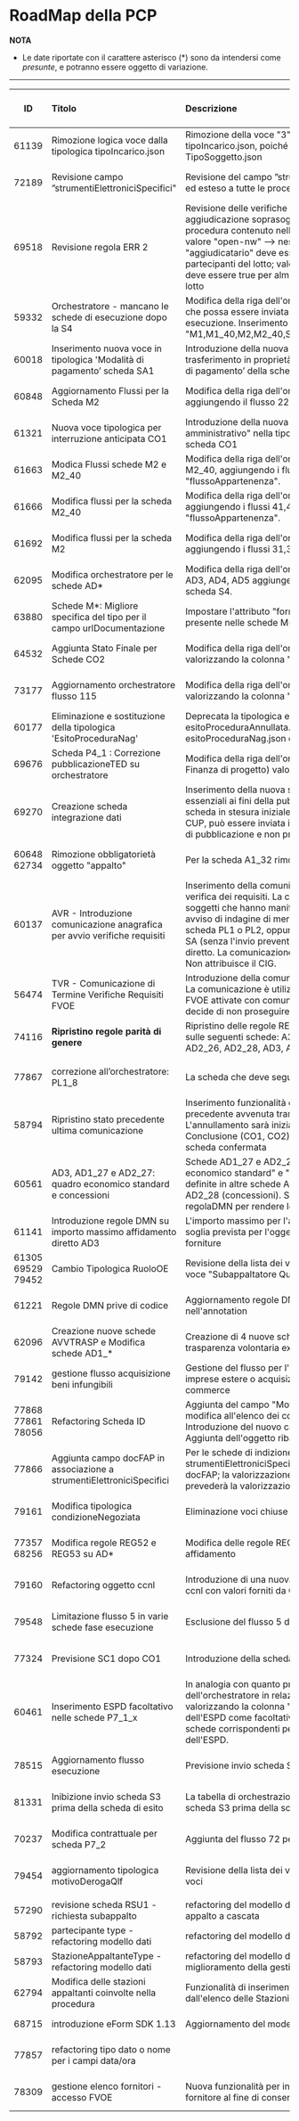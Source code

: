 <summary><h1>RoadMap della PCP</h1></summary>

**NOTA**
- Le date riportate con il carattere asterisco (\*) sono da intendersi come *presunte*, e potranno essere oggetto di variazione.

---

|ID|Titolo|Descrizione|Documentazione<br>Qualificazione<br>Esercizio|ChangeLog|
|:---:|:--|:--|:---|:---|
|61139|Rimozione logica voce dalla tipologica tipoIncarico.json|Rimozione della voce "3": "Aggiudicatario qualificato" dalla tipologica tipoIncarico.json, poiché replica della voce "3" della tipologica TipoSoggetto.json|11/04/2025<br>14/04/2025<br>14/05/2025|CHG-05|
|72189|Revisione campo ”strumentiElettroniciSpecifici"|Revisione del campo ”strumentiElettroniciSpecifici”: reso obbligatorio ed esteso a tutte le procedure ad eccezione delle AD5|11/04/2025<br>18/04/2025<br>14/05/2025|CHG-05|
|69518|Revisione regola ERR 2|Revisione delle verifiche in caso di invio di una scheda di aggiudicazione soprasoglia: Prendere come riferimento l'esito procedura contenuto nell'eform ed applicare i seguenti controlli: valore "open-nw" --> nessun controllo; valore "clos-nw" --> il flag "aggiudicatario" deve essere false per tutti gli elementi della lista partecipanti del lotto; valore "selec-w" --> il flag "aggiudicatario" deve essere true per almeno un elemento della lista partecipanti del lotto|11/04/2025<br>14/04/2025<br>14/05/2025|CHG-05|
|59332|Orchestratore - mancano le schede di esecuzione dopo la S4|Modifica della riga dell'orchestratore relativa alla scheda S4 in modo che possa essere inviata in qualunque momento nella fase di esecuzione. Inserimento nella colonna "schedaSuccessiva" dei valori "M1,M1_40,M2,M2_40,SA1,RSU1,SO1,AC1,IR1,CO1,ES1,CL1,S4,S3"|11/04/2025<br>14/04/2025<br>14/05/2025|CHG-05|
|60018|Inserimento nuova voce in tipologica 'Modalità di pagamento’ scheda SA1|Introduzione della nuova voce con codice 3 ‘Somme in denaro e trasferimento in proprietà di beni immobili' nella tipologica 'Modalità di pagamento’ della scheda SA1.|11/04/2025<br>14/04/2025<br>14/05/2025|CHG-05|
|60848|Aggiornamento Flussi per la Scheda M2|Modifica della riga dell'orchestratore relativa alla scheda M2, aggiungendo il flusso 225 nella colonna "flussoAppartenenza".|11/04/2025<br>14/04/2025<br>14/05/2025|CHG-05|
|61321|Nuova voce tipologica per interruzione anticipata CO1|Introduzione della nuova voce "Annullata in autotutela per errore amministrativo" nella tipologica causaInterruzioneAnticipata della scheda CO1|11/04/2025<br>14/04/2025<br>14/05/2025|CHG-05|
|61663|Modica Flussi schede M2 e M2_40|Modifica della riga dell'orchestratore relativa alle schede M2 e M2_40, aggiungendo i flussi 40, 711, 712, 713 nella colonna "flussoAppartenenza".|11/04/2025<br>14/04/2025<br>14/05/2025|CHG-05|
|61666|Modifica flussi per la scheda M2_40|Modifica della riga dell'orchestratore relativa alla scheda M2_40, aggiungendo i flussi 41,42,43,44,45 e 46 nella colonna "flussoAppartenenza".|11/04/2025<br>14/04/2025<br>14/05/2025|CHG-05|
|61692|Modifica flussi per la scheda M2|Modifica della riga dell'orchestratore relativa alla scheda M2, aggiungendo i flussi 31,33,34 nella colonna "flussoAppartenenza".|11/04/2025<br>14/04/2025<br>14/05/2025|CHG-05|
|62095|Modifica orchestratore per le schede AD*|Modifica della riga dell'orchestratore relativa alle schede AD1_*, AD2_*, AD3, AD4, AD5 aggiungendo come schedaSuccessiva anche la scheda S4.|11/04/2025<br>14/04/2025<br>14/05/2025|CHG-05|
|63880|Schede M*: Migliore specifica del tipo per il campo urlDocumentazione|Impostare l'attributo "format: url" nel campo urlDocumentazione presente nelle schede M*.|11/04/2025<br>14/04/2025<br>14/05/2025|CHG-05|
|64532|Aggiunta Stato Finale per Schede CO2|Modifica della riga dell'orchestratore relativa alla scheda CO2, valorizzando la colonna "schedaSuccessiva" con "STATO FINALE".|11/04/2025<br>14/04/2025<br>14/05/2025|CHG-05|
|73177|Aggiornamento orchestratore flusso 115|Modifica della riga dell'orchestratore relativa alla scheda P1_15_2, valorizzando la colonna "schedaSuccessiva" con "S1,S2,A1_30".|11/04/2025<br>14/04/2025<br>14/05/2025|CHG-05|
|60177|Eliminazione e sostituzione della tipologica 'EsitoProceduraNag'|Deprecata la tipologica esitoProceduraNag perché sostituita da esitoProceduraAnnullata. Eliminazione del file esitoProceduraNag.json dal github. |11/04/2025<br>14/04/2025<br>14/05/2025|CHG-05|
|69676|Scheda P4_1 : Correzione pubblicazioneTED su orchestratore|Modifica della riga dell'orchestratore relativa alla scheda P4_1 (PPP - Finanza di progetto) valorizzando a SI la colonna "pubblicazioneTED".|11/04/2025<br>14/04/2025<br>14/05/2025|CHG-05|
|69270|Creazione scheda integrazione dati|Inserimento della nuova scheda ID per l'integrazione dei dati non essenziali ai fini della pubblicità legale e del flusso della procedura. La scheda in stesura iniziale prevede la possibilità di modificare la lista di CUP, può essere inviata in qualunque punto del flusso dopo l'azione di pubblicazione e non prevede l'invio di un nuovo avviso.|11/04/2025<br>11/04/2025<br>14/04/2025|CHG-05|
|60648<br>62734|Rimozione obbligatorietà oggetto "appalto"|Per la scheda A1_32 rimossa obbligatorietà dell'oggetto appalto|/<br>/<br>20/02/2025|/|
|60137|AVR - Introduzione comunicazione anagrafica per avvio verifiche requisiti|Inserimento della comunicazione anagrafica per l'attivazione della verifica dei requisiti. La comunicazione AVR contiene l’anagrafica dei soggetti che hanno manifestato interesse a seguito di un eventuale avviso di indagine di mercato che è stato pubblicato utilizzando una scheda PL1 o PL2, oppure l'anagrafica dei soggetti individuati dalla SA (senza l'invio preventivo di una PL1 e PL2) ai fini di affidamento diretto. La comunicazione consente di attivare l’FVOE per tali soggetti. Non attribuisce il CIG.|15/04/2025<br>25/06/2025<br>30/06/2025|CHG-05|
|56474|TVR - Comunicazione di Termine Verifiche Requisiti FVOE|Introduzione della comunicazione TVR: Terminazione Verifiche FVOE. La comunicazione è utilizzata per indicare il termine delle verifiche FVOE attivate con comunicazione AVR quando la Stazione Appaltante decide di non proseguire con la procedura di affidamento.|15/04/2025<br>25/06/2025<br>30/06/2025|CHG-05|
|74116|<strong>Ripristino regole parità di genere</strong>|Ripristino delle regole REG21, REG22, REG23, REG24, REG27, REG28 sulle seguenti schede: A3_6, AD1_25, AD1_26, AD1_28, AD2_25, AD2_26, AD2_28, AD3, AD4|/<br>/<br>18/04/2025|/|
||||||
|77867|correzione all’orchestratore: PL1_8 |La scheda che deve seguire la PL1_8 è la P1_15_2|04/07/2025<br>05/08/2025<br>30/09/2025<br>|CHG-06|
|58794|Ripristino stato precedente ultima comunicazione|Inserimento funzionalità di annullamento di una comunicazione precedente avvenuta tramite la conferma di una scheda. L'annullamento sarà inizialmente possibile per le sole schede di Conclusione (CO1, CO2), e potrà essere utilizzato per la sola ultima scheda confermata|04/07/2025<br>05/08/2025<br>30/09/2025|CHG-06|
|60561|AD3, AD1_27 e AD2_27: quadro economico standard e concessioni|Schede AD1_27 e AD2_27: inserimento delle due sezioni "quadro economico standard" e "quadro economico concessioni", come già definite in altre schede AD1_25 / AD2_25 (standard) e AD1_28 / AD2_28 (concessioni). Schede AD1_27, AD2_27, AD3: aggiunta di regolaDMN per rendere le due sezioni mutuamente esclusive.|04/07/2025<br>05/08/2025<br>30/09/2025|CHG-06|
|61141|Introduzione regole DMN su importo massimo affidamento diretto AD3|L'importo massimo per l'affidamento diretto sarà definito in base alla soglia prevista per l'oggetto principale del dontratto: lavori, servizi, forniture|04/07/2025<br>/<br>30/09/2025|CHG-06|
|61305<br>69529<br>79452<br>|Cambio Tipologica RuoloOE|Revisione della lista dei voci della tipologica, con aggiunta della nuova voce "Subappaltatore Qualificante in Offerta"|04/07/2025<br>05/08/2025<br>30/09/2025|CHG-06|
|61221|Regole DMN prive di codice|Aggiornamento regole DMN prive di riferimento al codice della regola nell'annotation|04/07/2025<br>05/08/2025<br>30/09/2025|CHG-06|
|62096|Creazione nuove schede AVVTRASP e Modifica schede AD1_*|Creazione di 4 nuove schede da utilizzarsi per l'avviso della trasparenza volontaria ex ante di cui all'art 86 del codice.|/<br>/<br>/<br>|/|
|79142|gestione flusso acquisizione beni infungibili|Gestione del flusso per l'affidamento diretto di beni infungibili a imprese estere o acquisizione di beni e servizi in modalità e-commerce|04/07/2025<br>28/07/2025<br>31/07/2025<br>|CHG-06|
|77868<br>77861<br>78056|Refactoring Scheda ID|Aggiunta del campo "Motivo Variazione CUP" per motivare la modifica all'elenco dei codici CUP<br>Introduzione del nuovo campo docFAP<br>Aggiunta dell'oggetto ribassoAggiudicazione|04/07/2025<br>05/08/2025<br>30/09/2025|CHG-06|
|77866|Aggiunta campo docFAP in associazione a strumentiElettroniciSpecifici|Per le schede di indizione che prevedono il campo strumentiElettroniciSpecifici sarà previsto in aggiunt anche il campo docFAP; la valorizzazione del campo strumentiElettroniciSpecifici prevederà la valorizzazione obbligatoria del campo docFAP|04/07/2025<br>05/08/2025<br>30/09/2025|CHG-06|
|79161|Modifica tipologica condizioneNegoziata|Eliminazione voci chiuse prima del 2024|04/07/2025<br>05/08/2025<br>30/09/2025|CHG-06|
|77357<br>68256|Modifica regole REG52 e REG53 su AD*|Modifica delle regole REG52 e REG53 di verifica degli importi di affidamento|04/07/2025<br>05/08/2025<br>30/09/2025|CHG-06|
|79160|Refactoring oggetto ccnl|Introduzione di una nuova tipologica per la valorizzazione del campo ccnl con valori forniti da CNEL|04/07/2025<br>05/08/2025<br>30/09/2025|CHG-06|
|79548|Limitazione flusso 5 in varie schede fase esecuzione|Esclusione del flusso 5 dalle schede CO1, ID, S1, S2, S3, SC1|04/07/2025<br>05/08/2025<br>30/09/2025|CHG-06|
|77324|Previsione SC1 dopo CO1|Introduzione della scheda SC1 come successiva alla scheda CO1|04/07/2025<br>05/08/2025<br>30/09/2025|CHG-06|
|60461|Inserimento ESPD facoltativo nelle schede P7_1_x|In analogia con quanto presente nella scheda P7_2, aggiornamento dell'orchestratore in relazione alle schede P7_1_1, P7_1_2, P7_1_3, valorizzando la colonna "includeESPD" come "SI,NO", previsione dell'ESPD come facoltativo. Conseguentemente modifica delle schede corrispondenti per prevedere la presenza facoltativa dell'ESPD.|04/07/2025<br>05/08/2025<br>30/09/2025|CHG-06|
|78515|Aggiornamento flusso esecuzione|Previsione invio scheda SQ1 e RI1 dopo scheda SA1|04/07/2025<br>05/08/2025<br>30/09/2025*|CHG-06|
|81331|Inibizione invio scheda S3 prima della scheda di esito|La tabella di orchestrazione va modificata per impedire l'invio della scheda S3 prima della scheda di esito A*|04/07/2025<br>05/08/2025<br>30/09/2025|CHG-06|
|70237|Modifica contrattuale per scheda P7_2|Aggiunta del flusso 72 per la scheda M2|04/07/2025<br>05/08/2025<br>30/09/2025|CHG-06|
|79454|aggiornamento tipologica motivoDerogaQlf|Revisione della lista dei voci della tipologica, con aggiunta di nuove voci|04/07/2025<br>05/08/2025<br>30/09/2025|CHG-06|
||||||
|57290|revisione scheda RSU1 - richiesta subappalto|refactoring del modello dati, miglioramento della gestione del sub appalto a cascata|/<br>/<br>|CHG-07|
|58792|partecipante type - refactoring modello dati|refactoring del modello dati per la  gestione dei gruppi multilivello |/<br>/<br>|CHG-07|
|58793|StazioneAppaltanteType - refactoring modello dati|refactoring del modello dati StazioneAppaltanteType per il miglioramento della gestione delle deleghe |/<br>/<br>|CHG-07|
|62794|Modifica delle stazioni appaltanti coinvolte nella procedura|Funzionalità di inserimento, sostituzione, eliminazione di soggetti dall'elenco delle Stazioni Appaltanti|/<br>/<br>/<br>|/|
|68715|introduzione eForm SDK 1.13|Aggiornamento del modello dati allo schema eForm SDK 1.13|/<br>/<br>|/
|77857|refactoring tipo dato o nome per i campi data/ora||/<br>/<br>/<br>|CHG-07|
|78309|gestione elenco fornitori - accesso FVOE|Nuova funzionalità per inizializzazione, gestione e chiusura elenco fornitore al fine di consentire l'accesso al FVOE|/<br>/<br>/<br>|CHG-07|